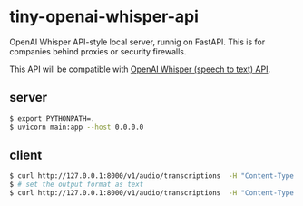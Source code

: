 # tiny-openai-whisper-api

OpenAI Whisper API-style local server, runnig on FastAPI. This is for companies behind proxies or security firewalls.

This API will be compatible with [OpenAI Whisper (speech to text) API](https://openai.com/blog/introducing-chatgpt-and-whisper-apis).

## server
```bash
$ export PYTHONPATH=.
$ uvicorn main:app --host 0.0.0.0
```

## client
```bash
$ curl http://127.0.0.1:8000/v1/audio/transcriptions  -H "Content-Type: multipart/form-data"  -F model="whisper-1" -F file="@sample.mp4"
$ # set the output format as text
$ curl http://127.0.0.1:8000/v1/audio/transcriptions  -H "Content-Type: multipart/form-data"  -F model="whisper-1" -F file="@sample.mp4" -F response_format=text
```
